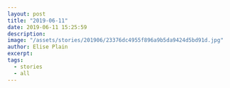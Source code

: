 ```yaml
---
layout: post
title: "2019-06-11"
date: 2019-06-11 15:25:59
description: 
image: "/assets/stories/201906/23376dc4955f896a9b5da9424d5bd91d.jpg"
author: Elise Plain
excerpt: 
tags: 
  - stories
  - all
---
```



<p></p>
